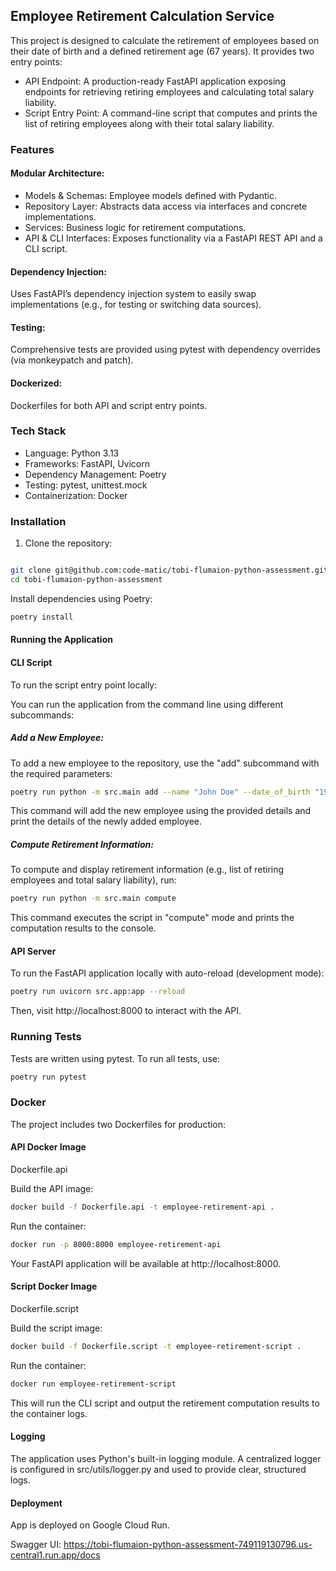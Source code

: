 ## Employee Retirement Calculation Service
This project is designed to calculate the retirement of employees based on their date of birth and a defined retirement age (67 years). It provides two entry points:

- API Endpoint: A production-ready FastAPI application exposing endpoints for retrieving retiring employees and calculating total salary liability.
- Script Entry Point: A command-line script that computes and prints the list of retiring employees along with their total salary liability.

### Features
#### Modular Architecture:

- Models & Schemas: Employee models defined with Pydantic.
- Repository Layer: Abstracts data access via interfaces and concrete implementations.
- Services: Business logic for retirement computations.
- API & CLI Interfaces: Exposes functionality via a FastAPI REST API and a CLI script.
#### Dependency Injection:
Uses FastAPI’s dependency injection system to easily swap implementations (e.g., for testing or switching data sources).

#### Testing:
Comprehensive tests are provided using pytest with dependency overrides (via monkeypatch and patch).

#### Dockerized:
Dockerfiles for both API and script entry points.

### Tech Stack
- Language: Python 3.13
- Frameworks: FastAPI, Uvicorn
- Dependency Management: Poetry
- Testing: pytest, unittest.mock
- Containerization: Docker



### Installation
1. Clone the repository:

```bash Copy Edit

git clone git@github.com:code-matic/tobi-flumaion-python-assessment.git
cd tobi-flumaion-python-assessment
```

Install dependencies using Poetry:

```bash Copy Edit
poetry install
```

#### Running the Application
#### CLI Script
To run the script entry point locally:



You can run the application from the command line using different subcommands:

##### Add a New Employee:
To add a new employee to the repository, use the "add" subcommand with the required parameters:

```bash Copy Edit
poetry run python -m src.main add --name "John Doe" --date_of_birth "1980-05-15" --salary 75000
```
This command will add the new employee using the provided details and print the details of the newly added employee.

##### Compute Retirement Information:
To compute and display retirement information (e.g., list of retiring employees and total salary liability), run:

```bash Copy Edit
poetry run python -m src.main compute
```
This command executes the script in "compute" mode and prints the computation results to the console.


#### API Server
To run the FastAPI application locally with auto-reload (development mode):

```bash Copy Edit
poetry run uvicorn src.app:app --reload
```
Then, visit http://localhost:8000 to interact with the API.

### Running Tests
Tests are written using pytest. To run all tests, use:

```bash Copy Edit
poetry run pytest 
```

### Docker
The project includes two Dockerfiles for production:

#### API Docker Image
Dockerfile.api

Build the API image:

```bash Copy Edit
docker build -f Dockerfile.api -t employee-retirement-api .
```
Run the container:
    
```bash Copy Edit
docker run -p 8000:8000 employee-retirement-api
```
Your FastAPI application will be available at http://localhost:8000.

#### Script Docker Image
Dockerfile.script

Build the script image:
    
```bash Copy Edit
docker build -f Dockerfile.script -t employee-retirement-script .
```
Run the container:

```bash Copy Edit
docker run employee-retirement-script
```
This will run the CLI script and output the retirement computation results to the container logs.


#### Logging
The application uses Python's built-in logging module. A centralized logger is configured in src/utils/logger.py and used to provide clear, structured logs.


#### Deployment
App is deployed on Google Cloud Run.

Swagger UI: https://tobi-flumaion-python-assessment-749119130796.us-central1.run.app/docs